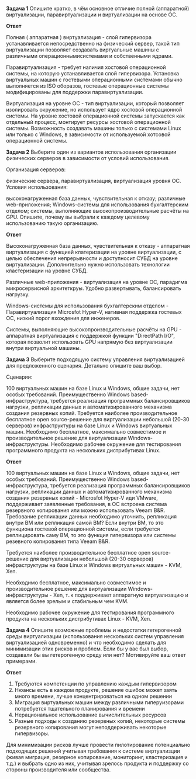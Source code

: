 **Задача 1**
Опишите кратко, в чём основное отличие полной (аппаратной) виртуализации, паравиртуализации и виртуализации на основе ОС.

**Ответ**

Полная ( аппаратная ) виртуализация - слой гипервизора устанавливается непосредственно на физический сервер, такой тип виртуализации позволяет создавать виртуальные машины с различными операционнымисистемами и собственными ядрами.

Паравиртуализация - требует наличия хостовой операционной системы, на которую устанавливается слой гипервизора. Установка виртуальных машин с гостевыми операционными системами обычно выполняется из ISO оборазов, гостевые операционные системы модифицированы для поддержки паравиртуализации.

Виртуализация на уровне ОС - тип виртуализации, который позволяет изолировать окружение, но использует ядро хостовой операционной системы. На уровне хостовой операционной системы запускается как отдельный процесс, монтирует ресурсы хостовой операционной системы. Возможность создавать машины только с системами Linux или только с Windows, в зависимости от используемой хотсовой операционной системы.

**Задача 2**
Выберите один из вариантов использования организации физических серверов в зависимости от условий использования.

Организация серверов:

физические сервера,
паравиртуализация,
виртуализация уровня ОС.
Условия использования:

высоконагруженная база данных, чувствительная к отказу;
различные web-приложения;
Windows-системы для использования бухгалтерским отделом;
системы, выполняющие высокопроизводительные расчёты на GPU.
Опишите, почему вы выбрали к каждому целевому использованию такую организацию.

**Ответ**

Высоконагруженная база данных, чувствительная к отказу - аппаратная виртуализация с функцией клатеризации на уровне виртуализации, с целью обеспечения непрерывности и доступносит СУБД на уровне виртуализации. Дополнительно нужно использовать технологии кластеризации на уровне СУБД.

Различные web-приложения - виртуализация на уровне ОС, парадигма микросервисной архитеткруы. Удобно развертывать, балансировать нагрузку.

Windows-системы для использования бухгалтерским отделом - Паравиртуализация Microsfot Hyper-V, нативная поддержка гостевых ОС, низкий порог вхождения для инженеров.

Системы, выполняющие высокопроизводительные расчёты на GPU - аппаратная виртуализация с поддержкой функции "DirectPath I/O", которая позволит использовть GPU напрямую без виртуализации внутри виртуальной машины.

**Задача 3**
Выберите подходящую систему управления виртуализацией для предложенного сценария. Детально опишите ваш выбор.

Сценарии:

100 виртуальных машин на базе Linux и Windows, общие задачи, нет особых требований. Преимущественно Windows based-инфраструктура, требуется реализация программных балансировщиков нагрузки, репликации данных и автоматизированного механизма создания резервных копий.
Требуется наиболее производительное бесплатное open source-решение для виртуализации небольшой (20-30 серверов) инфраструктуры на базе Linux и Windows виртуальных машин.
Необходимо бесплатное, максимально совместимое и производительное решение для виртуализации Windows-инфраструктуры.
Необходимо рабочее окружение для тестирования программного продукта на нескольких дистрибутивах Linux.

**Ответ**

100 виртуальных машин на базе Linux и Windows, общие задачи, нет особых требований. Преимущественно Windows based-инфраструктура, требуется реализация программных балансировщиков нагрузки, репликации данных и автоматизированного механизма создания резервных копий - Microsfot Hyper-V иди VMware, поддерживает заявленные требования, в ОС встроена система резервного копирования или можно использовать Veeam B&R. Требование репликации данных необходимо уточнить, репликация внутри ВМ или репликация самой ВМ? Если внутри ВМ, то это функциона гостевой операционной системы, если требуется реплицировать саму ВМ, то это функция гипервизора или системы резевного копирования типа Veeam B&R.

Требуется наиболее производительное бесплатное open source-решение для виртуализации небольшой (20-30 серверов) инфраструктуры на базе Linux и Windows виртуальных машин - KVM, Xen.

Необходимо бесплатное, максимально совместимое и производительное решение для виртуализации Windows-инфраструктуры - Xen, т..к поддерживает аппаратную виртуализацию и является более зрелым и стабильным чем KVM.

Необходимо рабочее окружение для тестирования программного продукта на нескольких дистрибутивах Linux - KVM, Xen.

**Задача 4**
Опишите возможные проблемы и недостатки гетерогенной среды виртуализации (использования нескольких систем управления виртуализацией одновременно) и что необходимо сделать для минимизации этих рисков и проблем. Если бы у вас был выбор, создавали бы вы гетерогенную среду или нет? Мотивируйте ваш ответ примерами.

**Ответ**

1) Требуются компетенции по управлению каждым гипервизором
2) Нюансы есть в каждом продукте, решение ошибок может заять много времени, лучше концентрироваться на одном решении
3) Миграция виртуальных машин между различными гиперуизорами потребуется тщательного планирования и времени
4) Нерациональное использование вычислительных ресурсов
5) Разные подходы к созданию резервных копий, некоторые системы резервного копирования могут неподдерживать некоторые гипервизоры.

Для минимизации рисков лучше провести пилотирование потенциально подходящих решений учитывая требования к системе виртуализции (живая миграция, резерное копирование, мониторинг, кластеризация и т.д.) и выбрать одно из них, учитывая зрелось продукта и поддержку со стороны производителя или сообщества.
